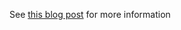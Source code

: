 See [this blog post](https://blog.floffah.dev/how-to-create-a-custom-command-handler-for-your-discordjs-bot-ckdou7xg600kokbs1aucs2rq9) for more information
